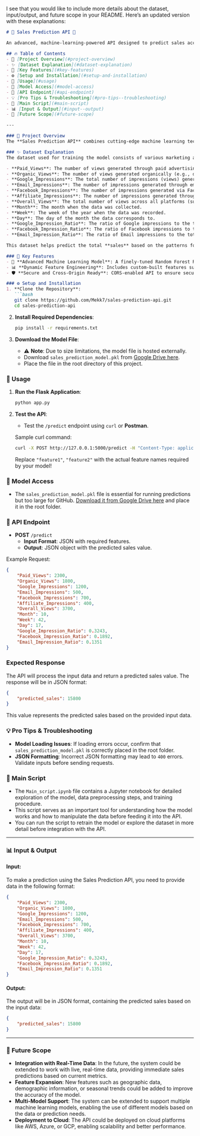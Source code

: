 I see that you would like to include more details about the dataset, input/output, and future scope in your README. Here’s an updated version with these explanations:

```markdown
# 🚀 Sales Prediction API 🚀

An advanced, machine-learning-powered API designed to predict sales accurately based on a set of complex input features. This project is built using **Flask** and integrates a high-performance **Random Forest Regressor** model, optimized for real-world sales data.

## 🔥 Table of Contents
- 🌟 [Project Overview](#project-overview)
- ✨ [Dataset Explanation](#dataset-explanation)
- 🔑 [Key Features](#key-features)
- ⚙️ [Setup and Installation](#setup-and-installation)
- 🚀 [Usage](#usage)
- 📂 [Model Access](#model-access)
- 🔗 [API Endpoint](#api-endpoint)
- 💡 [Pro Tips & Troubleshooting](#pro-tips--troubleshooting)
- 📓 [Main Script](#main-script)
- 📊 [Input & Output](#input--output)
- 🚀 [Future Scope](#future-scope)

---

### 🌟 Project Overview
The **Sales Prediction API** combines cutting-edge machine learning techniques with dynamic feature engineering to provide highly accurate sales predictions. Using sophisticated extraction methods and a finely-tuned Random Forest model, this API handles complex input data for reliable, actionable predictions.

### ✨ Dataset Explanation
The dataset used for training the model consists of various marketing and engagement metrics collected from different digital marketing campaigns. Each row represents a set of input features and the associated sales data. The main features include:

- **Paid_Views**: The number of views generated through paid advertising campaigns.
- **Organic_Views**: The number of views generated organically (e.g., direct traffic or organic search results).
- **Google_Impressions**: The total number of impressions (views) generated through Google Ads.
- **Email_Impressions**: The number of impressions generated through email marketing campaigns.
- **Facebook_Impressions**: The number of impressions generated via Facebook marketing.
- **Affiliate_Impressions**: The number of impressions generated through affiliate marketing (partner websites).
- **Overall_Views**: The total number of views across all platforms (sum of Paid and Organic views).
- **Month**: The month when the data was collected.
- **Week**: The week of the year when the data was recorded.
- **Day**: The day of the month the data corresponds to.
- **Google_Impression_Ratio**: The ratio of Google impressions to the total views.
- **Facebook_Impression_Ratio**: The ratio of Facebook impressions to the total views.
- **Email_Impression_Ratio**: The ratio of Email impressions to the total views.

This dataset helps predict the total **sales** based on the patterns found in the above features.

### 🔑 Key Features
- 🚀 **Advanced Machine Learning Model**: A finely-tuned Random Forest Regressor, crafted for precision in sales predictions.
- 📊 **Dynamic Feature Engineering**: Includes custom-built features such as impression ratios and time-based metrics for better predictive accuracy.
- 🛡️ **Secure and Cross-Origin Ready**: CORS-enabled API to ensure secure and flexible access across different platforms.

### ⚙️ Setup and Installation
1. **Clone the Repository**:
   ```bash
   git clone https://github.com/Mekk7/sales-prediction-api.git
   cd sales-prediction-api
   ```

2. **Install Required Dependencies**:
   ```bash
   pip install -r requirements.txt
   ```

3. **Download the Model File**:
   - ⚠️ **Note**: Due to size limitations, the model file is hosted externally.
   - Download `sales_prediction_model.pkl` from [Google Drive here](https://drive.google.com/file/d/1jTHg0KOZVpDPH3dovBt6TZPRdO82dJ52/view?usp=drive_link).
   - Place the file in the root directory of this project.

### 🚀 Usage
1. **Run the Flask Application**:
   ```bash
   python app.py
   ```

2. **Test the API**:
   - Test the `/predict` endpoint using `curl` or **Postman**.

   Sample curl command:
   ```bash
   curl -X POST http://127.0.0.1:5000/predict -H "Content-Type: application/json" -d '{"feature1": value1, "feature2": value2, ...}'
   ```

   Replace `"feature1"`, `"feature2"` with the actual feature names required by your model!

### 📂 Model Access
- The `sales_prediction_model.pkl` file is essential for running predictions but too large for GitHub. [Download it from Google Drive here](Google_Drive_Link) and place it in the root folder.

### 🔗 API Endpoint
- **POST** `/predict`
   - **Input Format**: JSON with required features.
   - **Output**: JSON object with the predicted sales value.

Example Request:
```json
{
    "Paid_Views": 2300,
    "Organic_Views": 1800,
    "Google_Impressions": 1200,
    "Email_Impressions": 500,
    "Facebook_Impressions": 700,
    "Affiliate_Impressions": 400,
    "Overall_Views": 3700,
    "Month": 10,
    "Week": 42,
    "Day": 17,
    "Google_Impression_Ratio": 0.3243,
    "Facebook_Impression_Ratio": 0.1892,
    "Email_Impression_Ratio": 0.1351
}
```

### Expected Response
The API will process the input data and return a predicted sales value. The response will be in JSON format:

```json
{
    "predicted_sales": 15800
}
```

This value represents the predicted sales based on the provided input data.

### 💡 Pro Tips & Troubleshooting
- **Model Loading Issues**: If loading errors occur, confirm that `sales_prediction_model.pkl` is correctly placed in the root folder.
- **JSON Formatting**: Incorrect JSON formatting may lead to `400` errors. Validate inputs before sending requests.

### 📓 Main Script
- The `Main_script.ipynb` file contains a Jupyter notebook for detailed exploration of the model, data preprocessing steps, and training procedure.
- This script serves as an important tool for understanding how the model works and how to manipulate the data before feeding it into the API.
- You can run the script to retrain the model or explore the dataset in more detail before integration with the API.

---

### 📊 Input & Output
#### Input:
To make a prediction using the Sales Prediction API, you need to provide data in the following format:

```json
{
    "Paid_Views": 2300,
    "Organic_Views": 1800,
    "Google_Impressions": 1200,
    "Email_Impressions": 500,
    "Facebook_Impressions": 700,
    "Affiliate_Impressions": 400,
    "Overall_Views": 3700,
    "Month": 10,
    "Week": 42,
    "Day": 17,
    "Google_Impression_Ratio": 0.3243,
    "Facebook_Impression_Ratio": 0.1892,
    "Email_Impression_Ratio": 0.1351
}
```

#### Output:
The output will be in JSON format, containing the predicted sales based on the input data:

```json
{
    "predicted_sales": 15800
}
```

---

### 🚀 Future Scope
- **Integration with Real-Time Data**: In the future, the system could be extended to work with live, real-time data, providing immediate sales predictions based on current metrics.
- **Feature Expansion**: New features such as geographic data, demographic information, or seasonal trends could be added to improve the accuracy of the model.
- **Multi-Model Support**: The system can be extended to support multiple machine learning models, enabling the use of different models based on the data or prediction needs.
- **Deployment to Cloud**: The API could be deployed on cloud platforms like AWS, Azure, or GCP, enabling scalability and better performance.
  

